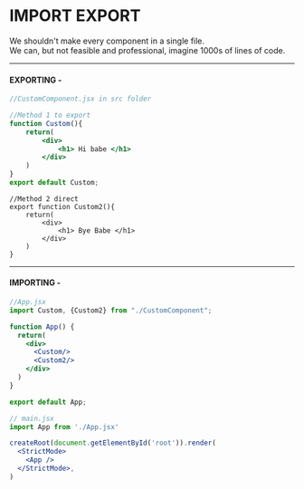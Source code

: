 # IMPORT EXPORT

We shouldn't make every component in a single file.  
We can, but not feasible and professional, imagine 1000s of lines of code.

---
#### EXPORTING -
```jsx
//CustomComponent.jsx in src folder

//Method 1 to export
function Custom(){
    return(
        <div>
            <h1> Hi babe </h1>
        </div>
    )
}
export default Custom; 
```
```JSX
//Method 2 direct
export function Custom2(){
    return(
        <div>
            <h1> Bye Babe </h1>
        </div>
    )
}
```

---
#### IMPORTING -
```jsx
//App.jsx
import Custom, {Custom2} from "./CustomComponent";

function App() {
  return(
    <div>
      <Custom/>
      <Custom2/>
    </div>
  )
}

export default App;
```

```jsx
// main.jsx
import App from './App.jsx'

createRoot(document.getElementById('root')).render(
  <StrictMode>
    <App />
  </StrictMode>,
)
```
